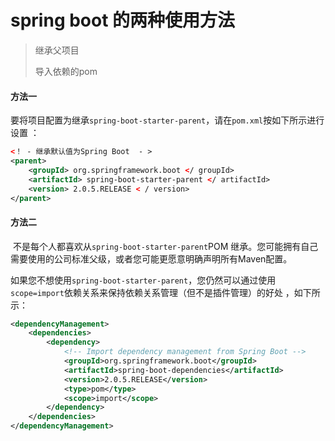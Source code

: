 # spring boot 的两种使用方法
>

> 继承父项目
>
> 导入依赖的pom

#### 方法一

要将项目配置为继承`spring-boot-starter-parent`，请在`pom.xml`按如下所示进行设置 ：

```xml
<！ - 继承默认值为Spring Boot  - > 
<parent> 
	<groupId> org.springframework.boot </ groupId> 
	<artifactId> spring-boot-starter-parent </ artifactId> 
	<version> 2.0.5.RELEASE < / version> 
</parent>
```

#### 方法二

​	不是每个人都喜欢从`spring-boot-starter-parent`POM 继承。您可能拥有自己需要使用的公司标准父级，或者您可能更愿意明确声明所有Maven配置。

​	如果您不想使用`spring-boot-starter-parent`，您仍然可以通过使用`scope=import`依赖关系来保持依赖关系管理（但不是插件管理）的好处 ，如下所示：

```xml
<dependencyManagement>
	<dependencies>
		<dependency>
			<!-- Import dependency management from Spring Boot -->
			<groupId>org.springframework.boot</groupId>
			<artifactId>spring-boot-dependencies</artifactId>
			<version>2.0.5.RELEASE</version>
			<type>pom</type>
			<scope>import</scope>
		</dependency>
	</dependencies>
</dependencyManagement>
```

